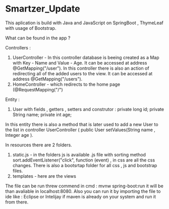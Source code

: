 # Smartzer_Update
This aplication is build with Java and JavaScript on SpringBoot , ThymeLeaf with usage of Bootstrap.


What can be found in the app ? 

Controllers : 
1) UserController - In this controller database is beeing created as a Map with Key - Name and Value - Age. It can be accessed at address   @GetMapping("/user"). In this controller there is also an action of redirecting all of the added users to the view. It can be accessed at address  @GetMapping("/users").
2) HomeController - which redirects to the home page (@RequestMapping("/")

Entity : 
1) User with fields , getters , setters and construtor : 
    private long id;
    private String name;
    private int age;

In this entity there is also a method that is later used to add a new User to the list in controller UserController ( public User setValues(String name , Integer age ).

In resources there are 2 folders. 

1) static.js - in the folders js is available .js file with sorting method  sort.addEventListener("click", function (event) , in css are all the css changes. There is also a bootsrtap folder for all css , js and bootstrap files. 
2) templates - here are the views 


The file can be run threw commend in cmd : mvnw spring-boot:run it will be than avaliable in localhost:8080. 
Also you can run it by importing the file to ide like : Eclipse or Intelijay if maven is already on your system and run it from there.

